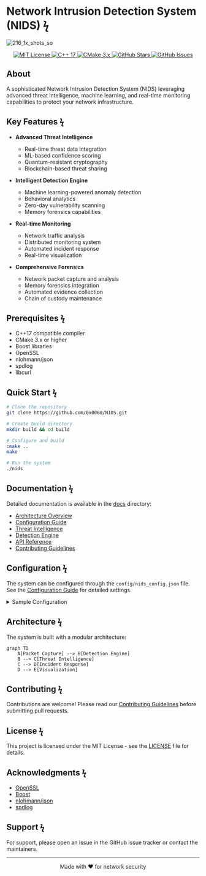 # Network Intrusion Detection System (NIDS) ϟ

![216_1x_shots_so](https://github.com/user-attachments/assets/583417c4-2cb9-4102-a2af-07718e2f70a2)

<p align="center">
  <a href="https://opensource.org/licenses/MIT">
    <img src="https://badgen.net/badge/License/MIT/black?icon=github" alt="MIT License" />
  </a>
  <a href="https://isocpp.org/">
    <img src="https://badgen.net/badge/C%2B%2B/17/black?icon=cplusplus" alt="C++ 17" />
  </a>
  <a href="https://cmake.org/">
    <img src="https://badgen.net/badge/CMake/3.x/black?icon=cmake" alt="CMake 3.x" />
  </a>
  <a href="https://github.com/0x0060/NIDS">
    <img src="https://badgen.net/github/stars/0x0060/NIDS?color=black&icon=github" alt="GitHub Stars" />
  </a>
  <a href="https://github.com/0x0060/NIDS/issues">
    <img src="https://badgen.net/github/issues/0x0060/NIDS?color=black&icon=github" alt="GitHub Issues" />
  </a>
</p>

## About

A sophisticated Network Intrusion Detection System (NIDS) leveraging advanced threat intelligence, machine learning, and real-time monitoring capabilities to protect your network infrastructure.

## Key Features ϟ

- **Advanced Threat Intelligence**
  - Real-time threat data integration
  - ML-based confidence scoring
  - Quantum-resistant cryptography
  - Blockchain-based threat sharing

- **Intelligent Detection Engine**
  - Machine learning-powered anomaly detection
  - Behavioral analytics
  - Zero-day vulnerability scanning
  - Memory forensics capabilities

- **Real-time Monitoring**
  - Network traffic analysis
  - Distributed monitoring system
  - Automated incident response
  - Real-time visualization

- **Comprehensive Forensics**
  - Network packet capture and analysis
  - Memory forensics integration
  - Automated evidence collection
  - Chain of custody maintenance

## Prerequisites ϟ

- C++17 compatible compiler
- CMake 3.x or higher
- Boost libraries
- OpenSSL
- nlohmann/json
- spdlog
- libcurl

## Quick Start ϟ

```bash
# Clone the repository
git clone https://github.com/0x0060/NIDS.git

# Create build directory
mkdir build && cd build

# Configure and build
cmake ..
make

# Run the system
./nids
```

## Documentation ϟ

Detailed documentation is available in the [docs](docs/) directory:

- [Architecture Overview](docs/architecture.md)
- [Configuration Guide](docs/configuration.md)
- [Threat Intelligence](docs/threat-intelligence.md)
- [Detection Engine](docs/detection-engine.md)
- [API Reference](docs/api-reference.md)
- [Contributing Guidelines](docs/contributing.md)

## Configuration ϟ

The system can be configured through the `config/nids_config.json` file. See the [Configuration Guide](docs/configuration.md) for detailed settings.

<details>
<summary>Sample Configuration</summary>

```json
{
  "threat_intelligence": {
    "feeds": [...],
    "update_interval": 3600,
    "cache_ttl": 86400
  },
  "detection_engine": {
    "sensitivity": "high",
    "ml_model_path": "models/"
  }
}
```
</details>

## Architecture ϟ

The system is built with a modular architecture:

```mermaid
graph TD
    A[Packet Capture] --> B[Detection Engine]
    B --> C[Threat Intelligence]
    C --> D[Incident Response]
    D --> E[Visualization]
```

## Contributing ϟ

Contributions are welcome! Please read our [Contributing Guidelines](docs/contributing.md) before submitting pull requests.

## License ϟ

This project is licensed under the MIT License - see the [LICENSE](LICENSE) file for details.

## Acknowledgments ϟ

- [OpenSSL](https://www.openssl.org/)
- [Boost](https://www.boost.org/)
- [nlohmann/json](https://github.com/nlohmann/json)
- [spdlog](https://github.com/gabime/spdlog)

## Support ϟ

For support, please open an issue in the GitHub issue tracker or contact the maintainers.

---

<p align="center">Made with ❤️ for network security</p>

